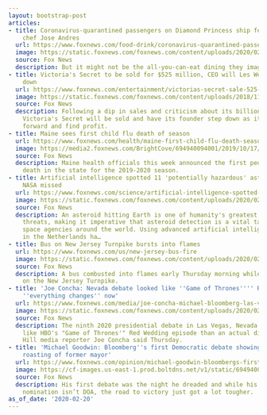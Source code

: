 ```yaml
---
layout: bootstrap-post
articles:
- title: Coronavirus-quarantined passengers on Diamond Princess ship fed by celebrity
    chef Jose Andres
  url: https://www.foxnews.com/food-drink/coronavirus-quarantined-passengers-diamond-princess-ship-celebrity-chef
  image: https://static.foxnews.com/foxnews.com/content/uploads/2020/02/AP20044012767172.jpg
  source: Fox News
  description: But it might not be the all-you-can-eat dining they imagined.
- title: Victoria's Secret to be sold for $525 million, CEO will Les Wexner will step
    down
  url: https://www.foxnews.com/entertainment/victorias-secret-sale-525-million-ceo-les-wexner-step-down
  image: https://static.foxnews.com/foxnews.com/content/uploads/2018/11/vs-2.jpg
  source: Fox News
  description: Following a dip in sales and criticism about its billionaire founder,
    Victoria's Secret will be sold and have its founder step down as it seeks to move
    forward and find profit.
- title: Maine sees first child flu death of season
  url: https://www.foxnews.com/health/maine-first-child-flu-death-season
  image: https://media2.foxnews.com/BrightCove/694940094001/2019/10/17/694940094001_6095666100001_6095663710001-vs.jpg
  source: Fox News
  description: Maine health officials this week announced the first pediatric flu
    death in the state for the 2019-2020 season.
- title: Artificial intelligence spotted 11 'potentially hazardous' asteroids that
    NASA missed
  url: https://www.foxnews.com/science/artificial-intelligence-spotted-asteroids-nasa-missed
  image: https://static.foxnews.com/foxnews.com/content/uploads/2020/02/near-earth-object-asteroids.jpg
  source: Fox News
  description: An asteroid hitting Earth is one of humanity's greatest existential
    threats, making it imperative that asteroid detection is a vital task for government
    space agencies around the world. Using advanced artificial intelligence, researchers
    in the Netherlands ha…
- title: Bus on New Jersey Turnpike bursts into flames
  url: https://www.foxnews.com/us/new-jersey-bus-fire
  image: https://static.foxnews.com/foxnews.com/content/uploads/2020/02/buse-fire-put-out.jpg
  source: Fox News
  description: A bus combusted into flames early Thursday morning while traveling
    on the New Jersey Turnpike.
- title: 'Joe Concha: Nevada debate looked like ''Game of Thrones'''' Red Wedding,
    ''everything changes'' now'
  url: https://www.foxnews.com/media/joe-concha-michael-bloomberg-las-vegas-debate-looked-like-the-red-wedding
  image: https://static.foxnews.com/foxnews.com/content/uploads/2020/02/JOE-.jpg
  source: Fox News
  description: The ninth 2020 presidential debate in Las Vegas, Nevada looked more
    like HBO's "Game of Thrones'" Red Wedding episode than an actual discussion, The
    Hill media reporter Joe Concha said Thursday.
- title: 'Michael Goodwin: Bloomberg''s first Democratic debate showing results in
    roasting of former mayor'
  url: https://www.foxnews.com/opinion/michael-goodwin-bloombergs-first-democratic-debate-showing-results-in-roasting-of-former-mayor
  image: https://cf-images.us-east-1.prod.boltdns.net/v1/static/694940094001/d416455c-48d2-4aec-bf34-e35395473fc5/2dcf7381-6958-4c1f-b76f-631a9774e4d0/1280x720/match/image.jpg
  source: Fox News
  description: His first debate was the night he dreaded and while his race for the
    nomination isn’t DOA, the road to victory just got a lot tougher.
as_of_date: '2020-02-20'
---
```


